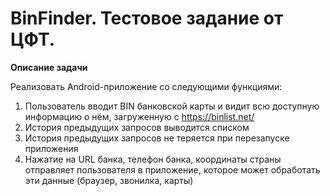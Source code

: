 # BinFinder. Тестовое задание от ЦФТ.

<b>Описание задачи</b><br>

Реализовать Android-приложение со следующими функциями:
1. Пользователь вводит BIN банковской карты и видит всю доступную информацию о нём,
загруженную с https://binlist.net/
2. История предыдущих запросов выводится списком
3. История предыдущих запросов не теряется при перезапуске приложения
4. Нажатие на URL банка, телефон банка, координаты страны отправляет пользователя в
приложение, которое может обработать эти данные (браузер, звонилка, карты)
